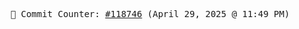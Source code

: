 <p align="center">
    <samp>
        📮 Commit Counter: <a href="https://github.com/Javascript-void0/Javascript-void0/commits/main">#118746</a> (April 29, 2025 @ 11:49 PM)
    </samp>
</p>